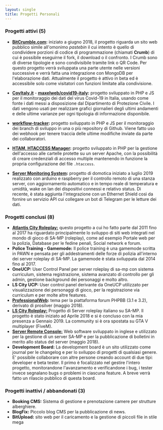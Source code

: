 ```yaml
---
layout: single
title: Progetti Personali
---
```


### Progetti attivi (5)


- **[BitCrumble.com](https://bitcrumble.com):** iniziato a giugno 2018, il progetto riguarda un sito web pubblico simile all'omonimo _pastebin_ il cui intento è quello di condividere porzioni di codice di programmazione (chiamati **Crumb**) di cui è possibile eseguirne il fork, il download o il confronto. I Crumb sono di diverse tipologie e sono condivisibile tramite link o QR Code. Per questo progetto verrà sviluppata una parte utente nelle versioni successive e verrà fatta una integrazione con MongoDB per l'elaborazione dati. Attualmente il progetto è attivo in beta ed è accessibile solo come visitatori con funzioni limitate alla condivisione.

- **[CovItaly.it](https://covitaly.it)** - **[maxelweb/covid19-italy](https://github.com/Maxelweb/covid19-italy):** progetto sviluppato in PHP e JS per il monitoraggio dei dati del virus Covid-19 in Italia, usando come fonte i dati messi a disposizione dal Dipartimento di Protezione Civile. I dati vengono usati per realizzare grafici giornalieri degli ultimi andamenti e delle ultime varianze per ogni tipologia di informazione disponibile. 

- **[workflow-tracker](https://github.com/Maxelweb/workflow-tracker):** progetto sviluppato in PHP e JS per il monitoraggio dei branch di sviluppo in una o più repository di Github. Viene fatto uso dei webhook per tenere traccia delle ultime modifiche inviate da parte dei collaboratori. 

- **[HTAM, HTACCESS Manager](https://github.com/Maxelweb/HTAM):** progetto sviluppato in PHP per la gestione dell'accesso alle cartelle protette su un server Apache, con la possibilità di creare credenziali di accesso multiple mantenendo in funzione la propria configurazione del file `.htaccess`.

- **[Server Monitoring System](https://github.com/Maxelweb/ServerMonitoringSystem):** progetto di domotica iniziato a luglio 2019 realizzato con arduino e raspberry per il controllo remoto di una stanza server, con aggiornamento automatico e in tempo reale di temperatura e umidità, wake on lan dei dispositivi connessi e relativo status. Di recente, è stata aggiunta l'integrazione con un Ethernet Shield così da fornire un servizio API cui collegare un bot di Telegram per le letture dei dati.



### Progetti conclusi (8)

- **[Atlantis City Roleplay:](../acrp)** questo progetto a cui ho fatto parte dal 2011 fino al 2017 ha riguardato principalmente lo sviluppo di siti web integrati nel mondo di gioco di SA-MP (roleplay), come ad esempio Portale web per la polizia, Database per le fedine penali, Social network e forum.
- **Police Training - Gamemode:** Il police training è una gamemode scritta in PAWN e pensata per gli addestramenti
delle forze di polizia all'interno dei server roleplay di SA-MP. La gamemode è stata sviluppata dal 2014 fino al 2017.
- **OneUCP:** User Control Panel per server roleplay di sa-mp con sistema curriculum, sistema registrazione,
sistema avanzato di controllo per gli admin, gestione background dei personaggi e molto altro.
- **LS City UCP:** User control panel derivante da OneUCP utilizzato per visualizzazione dei personaggi
di gioco, per la registrazione via curriculum e per molte altre features.
- **[ProfessionalWeb](http://pw.marianosciacco.it):** tema per la piattaforma forum PHPBB (3.1 e 3.2), derivato di prosilver (maggio 2018).
- **[LS City Roleplay:](https://lscity.org)** Progetto di Server roleplay italiano su SA-MP. Il progetto è stato iniziato ad Aprile 2018 e si è concluso con la mia presenza a Gennaio 2019. La community si è ora spostata su GTA V multiplayer (FiveM).
- **[Server Remote Console:](http://src.debug.ovh)** Web software sviluppato in inglese e utilizzato per la gestione di un server SA-MP e per la pubblicazione di bolletini in merito allo status del server (maggio 2018).
- **Development Board:** La development board è un sito utilizzato come journal per le changelog e per lo sviluppo di progetti di qualsiasi genere. E' possibile collaborare con altre persone creando account di due tipi: developer e beta tester. Il primo è focalizzato nel gestire l'intero progetto, monitorandone l'avanzamento e verificandone i bug, i tester invece segnalano bugs o problemi in ciascuna feature. A breve verrà fatto un rilascio pubblico di questa board.


### Progetti inattivi / abbandonati (3)

- **Booking CMS:** Sistema di gestione e prenotazione camere per strutture alberghiere.
- **BlogFix:** Piccolo blog CMS per la pubblicazione di news.
- **BitUpload:** sito web per il caricamento e la gestione di piccoli file in stile mega
